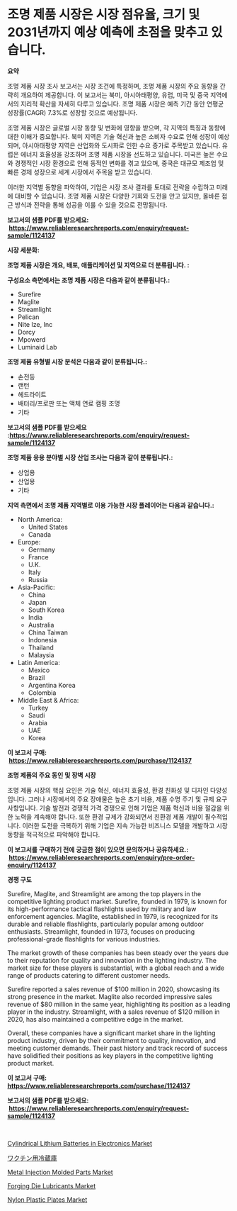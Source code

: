 <p><h1>조명 제품 시장은 시장 점유율, 크기 및 2031년까지 예상 예측에 초점을 맞추고 있습니다.</h1></p><p><strong>요약</strong></p>
<p><p>조명 제품 시장 조사 보고서는 시장 조건에 특정하며, 조명 제품 시장의 주요 동향을 간략히 개요하여 제공합니다. 이 보고서는 북미, 아시아태평양, 유럽, 미국 및 중국 지역에서의 지리적 확산을 자세히 다루고 있습니다. 조명 제품 시장은 예측 기간 동안 연평균 성장률(CAGR) 7.3%로 성장할 것으로 예상됩니다.</p><p>조명 제품 시장은 글로벌 시장 동향 및 변화에 영향을 받으며, 각 지역의 특징과 동향에 대한 이해가 중요합니다. 북미 지역은 기술 혁신과 높은 소비자 수요로 인해 성장이 예상되며, 아시아태평양 지역은 산업화와 도시화로 인한 수요 증가로 주목받고 있습니다. 유럽은 에너지 효율성을 강조하며 조명 제품 시장을 선도하고 있습니다. 미국은 높은 수요와 경쟁적인 시장 환경으로 인해 동적인 변화를 겪고 있으며, 중국은 대규모 제조업 및 빠른 경제 성장으로 세계 시장에서 주목을 받고 있습니다.</p><p>이러한 지역별 동향을 파악하여, 기업은 시장 조사 결과를 토대로 전략을 수립하고 미래에 대비할 수 있습니다. 조명 제품 시장은 다양한 기회와 도전을 안고 있지만, 올바른 접근 방식과 전략을 통해 성공을 이룰 수 있을 것으로 전망됩니다.</p></p>
<p><strong>보고서의 샘플 PDF를 받으세요: &nbsp;<a href="https://www.reliableresearchreports.com/enquiry/request-sample/1124137">https://www.reliableresearchreports.com/enquiry/request-sample/1124137</a></strong></p>
<p><strong>시장 세분화:</strong></p>
<p><strong> 조명 제품 시장은 개요, 배포, 애플리케이션 및 지역으로 더 분류됩니다. :</strong></p>
<p><strong>구성요소 측면에서는 조명 제품 시장은 다음과 같이 분류됩니다.:</strong></p>
<p><ul><li>Surefire</li><li>Maglite</li><li>Streamlight</li><li>Pelican</li><li>Nite Ize, Inc</li><li>Dorcy</li><li>Mpowerd</li><li>Luminaid Lab</li></ul></p>
<p><strong> 조명 제품 유형별 시장 분석은 다음과 같이 분류됩니다.:</strong></p>
<p><ul><li>손전등</li><li>랜턴</li><li>헤드라이트</li><li>배터리/프로판 또는 액체 연료 캠핑 조명</li><li>기타</li></ul></p>
<p><strong>보고서의 샘플 PDF를 받으세요 :<a href="https://www.reliableresearchreports.com/enquiry/request-sample/1124137">https://www.reliableresearchreports.com/enquiry/request-sample/1124137</a></strong></p>
<p><strong> 조명 제품 응용 분야별 시장 산업 조사는 다음과 같이 분류됩니다.:</strong></p>
<p><ul><li>상업용</li><li>산업용</li><li>기타</li></ul></p>
<p><strong>지역 측면에서 조명 제품 지역별로 이용 가능한 시장 플레이어는 다음과 같습니다.:</strong></p>
<p><ul>
    <li>
        North America:
        <ul>
            <li>United States</li>
            <li>Canada</li>
        </ul>
    </li>
    <li>
        Europe:
        <ul>
            <li>Germany</li>
            <li>France</li>
            <li>U.K.</li>
            <li>Italy</li>
            <li>Russia</li>
        </ul>
    </li>
    <li>
        Asia-Pacific:
        <ul>
            <li>China</li>
            <li>Japan</li>
            <li>South Korea</li>
            <li>India</li>
            <li>Australia</li>
            <li>China Taiwan</li>
            <li>Indonesia</li>
            <li>Thailand</li>
            <li>Malaysia</li>
        </ul>
    </li>
    <li>
        Latin America:
        <ul>
            <li>Mexico</li>
            <li>Brazil</li>
            <li>Argentina Korea</li>
            <li>Colombia</li>
        </ul>
    </li>
    <li>
        Middle East & Africa:
        <ul>
            <li>Turkey</li>
            <li>Saudi</li>
            <li>Arabia</li>
            <li>UAE</li>
            <li>Korea</li>
        </ul>
    </li>
    </ul></p>
<p><strong>이 보고서 구매: &nbsp;<a href="https://www.reliableresearchreports.com/purchase/1124137">https://www.reliableresearchreports.com/purchase/1124137</a></strong></p>
<p><strong>조명 제품의 주요 동인 및 장벽 시장</strong></p>
<p><p>조명 제품 시장의 핵심 요인은 기술 혁신, 에너지 효율성, 환경 친화성 및 디자인 다양성입니다. 그러나 시장에서의 주요 장애물은 높은 초기 비용, 제품 수명 주기 및 규제 요구 사항입니다. 기술 발전과 경쟁적 가격 경쟁으로 인해 기업은 제품 혁신과 비용 절감을 위한 노력을 계속해야 합니다. 또한 환경 규제가 강화되면서 친환경 제품 개발이 필수적입니다. 이러한 도전을 극복하기 위해 기업은 지속 가능한 비즈니스 모델을 개발하고 시장 동향을 적극적으로 파악해야 합니다.</p></p>
<p><strong>이 보고서를 구매하기 전에 궁금한 점이 있으면 문의하거나 공유하세요.: &nbsp;<a href="https://www.reliableresearchreports.com/enquiry/pre-order-enquiry/1124137">https://www.reliableresearchreports.com/enquiry/pre-order-enquiry/1124137</a></strong></p>
<p><strong>경쟁 구도</strong></p>
<p><p>Surefire, Maglite, and Streamlight are among the top players in the competitive lighting product market. Surefire, founded in 1979, is known for its high-performance tactical flashlights used by military and law enforcement agencies. Maglite, established in 1979, is recognized for its durable and reliable flashlights, particularly popular among outdoor enthusiasts. Streamlight, founded in 1973, focuses on producing professional-grade flashlights for various industries.</p><p>The market growth of these companies has been steady over the years due to their reputation for quality and innovation in the lighting industry. The market size for these players is substantial, with a global reach and a wide range of products catering to different customer needs. </p><p>Surefire reported a sales revenue of $100 million in 2020, showcasing its strong presence in the market. Maglite also recorded impressive sales revenue of $80 million in the same year, highlighting its position as a leading player in the industry. Streamlight, with a sales revenue of $120 million in 2020, has also maintained a competitive edge in the market.</p><p>Overall, these companies have a significant market share in the lighting product industry, driven by their commitment to quality, innovation, and meeting customer demands. Their past history and track record of success have solidified their positions as key players in the competitive lighting product market.</p></p>
<p><strong>이 보고서 구매: &nbsp; <a href="https://www.reliableresearchreports.com/purchase/1124137">https://www.reliableresearchreports.com/purchase/1124137</a></strong></p>
<p><strong>보고서의 샘플 PDF를 받으세요: &nbsp;<a href="https://www.reliableresearchreports.com/enquiry/request-sample/1124137">https://www.reliableresearchreports.com/enquiry/request-sample/1124137</a></strong><strong></strong></p>
<p>&nbsp;</p>
<p><p><a href="https://view.publitas.com/reportprime-1/cylindrical-lithium-batteries-in-electronics-market-size-growth-and-forecast-from-2024-2031/">Cylindrical Lithium Batteries in Electronics Market</a></p><p><a href="https://github.com/adcxff01450218/Market-Research-Report-List-1/blob/main/3903175190060.md">ワクチン用冷蔵庫</a></p><p><a href="https://github.com/PeterParrish5/Market-Research-Report-List-3/blob/main/metal-injection-molded-parts-market.md">Metal Injection Molded Parts Market</a></p><p><a href="https://github.com/jhcraigie/Market-Research-Report-List-2/blob/main/forging-die-lubricants-market.md">Forging Die Lubricants Market</a></p><p><a href="https://issuu.com/reportprime-2/docs/nylon-plastic-plates-market-size-2030.pptx">Nylon Plastic Plates Market</a></p></p>